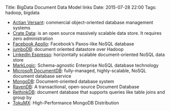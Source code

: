 Title: BigData Document Data Model links
Date: 2015-07-28 22:00
Tags: hadoop, bigdata

- [Actian Versant](http://www.actian.com/products/operational-databases/): commercial object-oriented database management systems 
- [Crate Data](https://crate.io/): is an open source massively scalable data store. It requires zero administration
- [Facebook Apollo](http://www.infoq.com/news/2014/06/facebook-apollo): Facebook’s Paxos-like NoSQL database
- [jumboDB](http://comsysto.github.io/jumbodb/): document oriented datastore over Hadoop
- [LinkedIn Espresso](http://data.linkedin.com/projects/espresso): horizontally scalable document-oriented NoSQL data store
- [MarkLogic](http://www.marklogic.com/): Schema-agnostic Enterprise NoSQL database technology
- [Microsoft DocumentDB](http://azure.microsoft.com/en-us/services/documentdb/): fully-managed, highly-scalable, NoSQL document database service
- [MongoDB](http://www.mongodb.org/): Document-oriented database system
- [RavenDB](http://www.ravendb.net/): A transactional, open-source Document Database
- [RethinkDB](http://www.rethinkdb.com/): document database that supports queries like table joins and group by
- [TokuMX](http://www.tokutek.com/products/tokumx-for-mongodb/): High-Performance MongoDB Distribution

